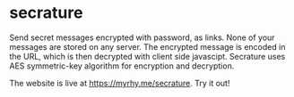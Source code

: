 # secrature

Send secret messages encrypted with password, as links. None of your messages
are stored on any server. The encrypted message is encoded in the URL, which is
then decrypted with client side javascipt. Secrature uses AES symmetric-key
algorithm for encryption and decryption.

The website is live at https://myrhy.me/secrature. Try it out!
